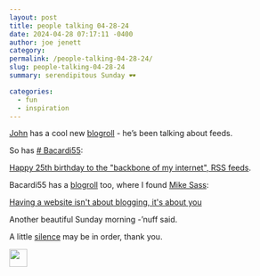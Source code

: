 ```yaml
---
layout: post
title: people talking 04-28-24
date: 2024-04-28 07:17:11 -0400
author: joe jenett
category: 
permalink: /people-talking-04-28-24/
slug: people-talking-04-28-24
summary: serendipitous Sunday 🕶️

categories:
  - fun
  - inspiration
---
```

<a href="https://johnjohnston.info/">John</a> has a cool new <a href="https://johnjohnston.info/blog/feedland/">blogroll</a> - he’s been talking about feeds.

So has <a href="https://bacardi55.io/"># Bacardi55</a>:

<a title="Happy 25th birthday to the “backbone of my internet”, RSS feeds" href="https://bacardi55.io/2024/03/16/happy-25th-birthday-to-the-backbone-of-my-internet-rss-feeds/">Happy 25th birthday to the "backbone of my internet", RSS feeds</a>.

Bacardi55 has a <a href="https://bacardi55.io/pages/more/">blogroll</a> too, where I found <a href="https://shellsharks.com/">Mike Sass</a>:

<a title="Having a website isn't about blogging, it's about you" href="https://shellsharks.com/notes/2024/04/17/having-a-website-is-about-you">Having a website isn't about blogging, it's about you</a>

Another beautiful Sunday morning -’nuff said.

A little <a href="https://johnjohnston.info/blog/silent-sunday-25/">silence</a> may be in order, thank you.

<img src="https://simply.joejenett.com/images/eguy.png" alt="" width="32">

<a style="display:none;" href="https://brid.gy/publish/mastodon"><small>(cross-posted to mastodon)</small></a>